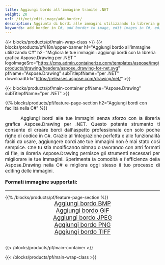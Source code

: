 ```yaml
---
title: Aggiungi bordo all'immagine tramite .NET
weight: 20
url: /it/net/edit-image/add-border/
description: Aggiunta di bordi alle immagini utilizzando la libreria grafica Aspose.Drawing per .NET (C#)
keywords: add border in C#, add border to image, edit images in C#, edit bitmap, graphic library per .NET
---
```


{{< blocks/products/pf/main-wrap-class >}}
{{< blocks/products/pf/i18n/upper-banner h1="Aggiungi bordo all'immagine utilizzando C#" h2="Migliora le tue immagini: aggiungi bordi con la libreria grafica Aspose.Drawing per .NET " logoImageSrc="https://cms.admin.containerize.com/templates/aspose/img/products/drawing/headers/aspose_drawing-for-net.svg" pfName="Aspose.Drawing" subTitlepfName="per .NET" downloadUrl="https://releases.aspose.com/drawing/net/" >}}

{{< blocks/products/pf/main-container pfName="Aspose.Drawing" subTitlepfName="per .NET" >}}

{{% blocks/products/pf/feature-page-section  h2="Aggiungi bordi con facilità nella C#" %}}
<p align="justify" style="text-indent:50px;font-size:15px;">
Aggiungi bordi alle tue immagini senza sforzo con la libreria grafica Aspose.Drawing per .NET. Questo potente strumento ti consente di creare bordi dall'aspetto professionale con solo poche righe di codice in C#. Grazie all'integrazione perfetta e alle funzionalità facili da usare, aggiungere bordi alle tue immagini non è mai stato così semplice. Che tu stia modificando bitmap o lavorando con altri formati di file, la libreria Aspose.Drawing pernisce gli strumenti necessari per migliorare le tue immagini. Sperimenta la comodità e l'efficienza della Aspose.Drawing nella C# e migliora oggi stesso il tuo processo di editing delle immagini.</p>

<h3 style="margin-top:16px;">
Formati immagine supportati:
</h3>

<hr/>
{{% /blocks/products/pf/feature-page-section %}}
<div class="container-fluid productfamilypage bg-gray">
    <div class="convertypes bg-gray agp-content section">
        <div class="container">
		    <div class="row other-converters" style="font-size: 19px;text-align:center;">
		        <div class='col-md-3 other-converter remove-lp remove-rp'><a href="bmp/" style="padding:15px;">Aggiungi bordo BMP</a></div>
                <div class='col-md-3 other-converter remove-lp remove-rp'><a href="gif/" style="padding:15px;">Aggiungi bordo GIF</a></div>
                <div class='col-md-3 other-converter remove-lp remove-rp'><a href="jpeg/" style="padding:15px;">Aggiungi bordo JPEG</a></div>
                <div class='col-md-3 other-converter remove-lp remove-rp'><a href="png/" style="padding:15px;">Aggiungi bordo PNG</a></div>
                <div class='col-md-3 other-converter remove-lp remove-rp'><a href="tiff/" style="padding:15px;">Aggiungi bordo TIFF</a></div>
            </div>
        </div>
    </div>
</div>
<br/>

{{< /blocks/products/pf/main-container >}}

{{< /blocks/products/pf/main-wrap-class >}}
